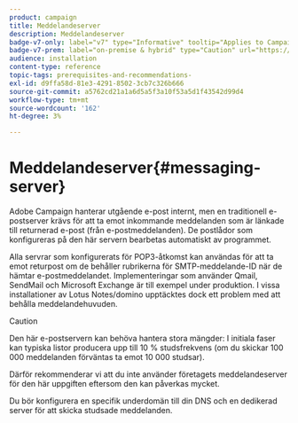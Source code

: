 ```yaml
---
product: campaign
title: Meddelandeserver
description: Meddelandeserver
badge-v7-only: label="v7" type="Informative" tooltip="Applies to Campaign Classic v7 only"
badge-v7-prem: label="on-premise & hybrid" type="Caution" url="https://experienceleague.adobe.com/docs/campaign-classic/using/installing-campaign-classic/architecture-and-hosting-models/hosting-models-lp/hosting-models.html?lang=en" tooltip="Applies to on-premise and hybrid deployments only"
audience: installation
content-type: reference
topic-tags: prerequisites-and-recommendations-
exl-id: d9ffa58d-81e3-4291-8502-3cb7c326b666
source-git-commit: a5762cd21a1a6d5a5f3a10f53a5d1f43542d99d4
workflow-type: tm+mt
source-wordcount: '162'
ht-degree: 3%

---
```


# Meddelandeserver{#messaging-server}



Adobe Campaign hanterar utgående e-post internt, men en traditionell e-postserver krävs för att ta emot inkommande meddelanden som är länkade till returnerad e-post (från e-postmeddelanden). De postlådor som konfigureras på den här servern bearbetas automatiskt av programmet.

Alla servrar som konfigurerats för POP3-åtkomst kan användas för att ta emot returpost om de behåller rubrikerna för SMTP-meddelande-ID när de hämtar e-postmeddelandet. Implementeringar som använder Qmail, SendMail och Microsoft Exchange är till exempel under produktion. I vissa installationer av Lotus Notes/domino upptäcktes dock ett problem med att behålla meddelandehuvuden.

>[!CAUTION]
>
>Den här e-postservern kan behöva hantera stora mängder: I initiala faser kan typiska listor producera upp till 10 % studsfrekvens (om du skickar 100 000 meddelanden förväntas ta emot 10 000 studsar).
>
>Därför rekommenderar vi att du inte använder företagets meddelandeserver för den här uppgiften eftersom den kan påverkas mycket.
>
>Du bör konfigurera en specifik underdomän till din DNS och en dedikerad server för att skicka studsade meddelanden.
